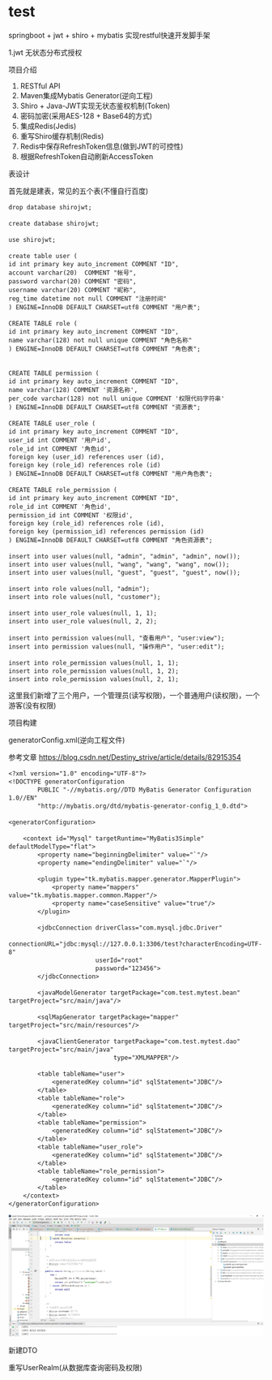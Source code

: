 # test
springboot + jwt + shiro + mybatis 实现restful快速开发脚手架

1.jwt 无状态分布式授权

项目介绍

1. RESTful API
2. Maven集成Mybatis Generator(逆向工程)
3. Shiro + Java-JWT实现无状态鉴权机制(Token)
4. 密码加密(采用AES-128 + Base64的方式)
5. 集成Redis(Jedis)
6. 重写Shiro缓存机制(Redis)
7. Redis中保存RefreshToken信息(做到JWT的可控性)
8. 根据RefreshToken自动刷新AccessToken

表设计

首先就是建表，常见的五个表(不懂自行百度)

    drop database shirojwt;
    
    create database shirojwt;
    
    use shirojwt;
    
    create table user (
    id int primary key auto_increment COMMENT "ID",
    account varchar(20)  COMMENT "帐号",
    password varchar(20) COMMENT "密码",
    username varchar(20) COMMENT "昵称",
    reg_time datetime not null COMMENT "注册时间"
    ) ENGINE=InnoDB DEFAULT CHARSET=utf8 COMMENT "用户表";
    
    CREATE TABLE role (
    id int primary key auto_increment COMMENT "ID",
    name varchar(128) not null unique COMMENT "角色名称"
    ) ENGINE=InnoDB DEFAULT CHARSET=utf8 COMMENT "角色表";
    
    
    CREATE TABLE permission (
    id int primary key auto_increment COMMENT "ID",
    name varchar(128) COMMENT '资源名称',
    per_code varchar(128) not null unique COMMENT '权限代码字符串'
    ) ENGINE=InnoDB DEFAULT CHARSET=utf8 COMMENT "资源表";
    
    CREATE TABLE user_role (
    id int primary key auto_increment COMMENT "ID",
    user_id int COMMENT '用户id',
    role_id int COMMENT '角色id',
    foreign key (user_id) references user (id),
    foreign key (role_id) references role (id)
    ) ENGINE=InnoDB DEFAULT CHARSET=utf8 COMMENT "用户角色表";
    
    CREATE TABLE role_permission (
    id int primary key auto_increment COMMENT "ID",
    role_id int COMMENT '角色id',
    permission_id int COMMENT '权限id',
    foreign key (role_id) references role (id),
    foreign key (permission_id) references permission (id)
    ) ENGINE=InnoDB DEFAULT CHARSET=utf8 COMMENT "角色资源表";
    
    insert into user values(null, "admin", "admin", "admin", now());
    insert into user values(null, "wang", "wang", "wang", now());
    insert into user values(null, "guest", "guest", "guest", now());
    
    insert into role values(null, "admin");
    insert into role values(null, "customer");
    
    insert into user_role values(null, 1, 1);
    insert into user_role values(null, 2, 2);
    
    insert into permission values(null, "查看用户", "user:view");
    insert into permission values(null, "操作用户", "user:edit");
    
    insert into role_permission values(null, 1, 1);
    insert into role_permission values(null, 1, 2);
    insert into role_permission values(null, 2, 1);

这里我们新增了三个用户，一个管理员(读写权限)，一个普通用户(读权限)，一个游客(没有权限)



项目构建

generatorConfig.xml(逆向工程文件)

参考文章   https://blog.csdn.net/Destiny_strive/article/details/82915354

    <?xml version="1.0" encoding="UTF-8"?>
    <!DOCTYPE generatorConfiguration
            PUBLIC "-//mybatis.org//DTD MyBatis Generator Configuration 1.0//EN"
            "http://mybatis.org/dtd/mybatis-generator-config_1_0.dtd">
    
    <generatorConfiguration>
    
        <context id="Mysql" targetRuntime="MyBatis3Simple" defaultModelType="flat">
            <property name="beginningDelimiter" value="`"/>
            <property name="endingDelimiter" value="`"/>
    
            <plugin type="tk.mybatis.mapper.generator.MapperPlugin">
                <property name="mappers" value="tk.mybatis.mapper.common.Mapper"/>
                <property name="caseSensitive" value="true"/>
            </plugin>
    
            <jdbcConnection driverClass="com.mysql.jdbc.Driver"
                            connectionURL="jdbc:mysql://127.0.0.1:3306/test?characterEncoding=UTF-8"
                            userId="root"
                            password="123456">
            </jdbcConnection>
    
            <javaModelGenerator targetPackage="com.test.mytest.bean" targetProject="src/main/java"/>
    
            <sqlMapGenerator targetPackage="mapper" targetProject="src/main/resources"/>
    
            <javaClientGenerator targetPackage="com.test.mytest.dao" targetProject="src/main/java"
                                 type="XMLMAPPER"/>
    
            <table tableName="user">
                <generatedKey column="id" sqlStatement="JDBC"/>
            </table>
            <table tableName="role">
                <generatedKey column="id" sqlStatement="JDBC"/>
            </table>
            <table tableName="permission">
                <generatedKey column="id" sqlStatement="JDBC"/>
            </table>
            <table tableName="user_role">
                <generatedKey column="id" sqlStatement="JDBC"/>
            </table>
            <table tableName="role_permission">
                <generatedKey column="id" sqlStatement="JDBC"/>
            </table>
        </context>
    </generatorConfiguration>

![做如下操作可得到生成文件](https://github.com/yfdisme/test/blob/master/src/main/resources/static/images/%E5%BE%AE%E4%BF%A1%E5%9B%BE%E7%89%87_20190924112757.png)

新建DTO



重写UserRealm(从数据库查询密码及权限)

